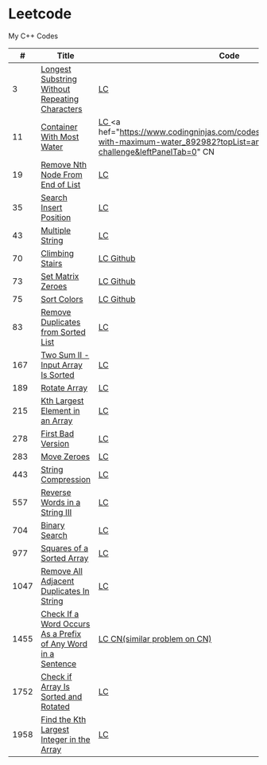 # Leetcode
My C++ Codes



 | #  | Title | Code |
----  | --- | --- |
  3   |   <a href="https://leetcode.com/problems/longest-substring-without-repeating-characters/"> Longest Substring Without Repeating Characters | <a href="https://leetcode.com/problems/longest-substring-without-repeating-characters/discuss/2132809/c-code"> LC </a>
  11  |   <a href="https://leetcode.com/problems/container-with-most-water/"> Container With Most Water | <a href="https://leetcode.com/problems/container-with-most-water/discuss/2594527/C%2B%2B-oror-2-Solution-oror-2-Pointer-with-explanation"> LC </a>  <a hef="https://www.codingninjas.com/codestudio/problems/container-with-maximum-water_892982?topList=amazon-sde-challenge&leftPanelTab=0" CN </a>
  19  |  <a href="https://leetcode.com/problems/remove-nth-node-from-end-of-list/">  Remove Nth Node From End of List | <a href="https://leetcode.com/problems/remove-nth-node-from-end-of-list/discuss/2541202/c-2-pointer-with-explanation"> LC 
  35  |   <a href="https://leetcode.com/problems/search-insert-position/"> Search Insert Position |  <a href="https://leetcode.com/problems/search-insert-position/discuss/2519388/C%2B%2B-2-Solution-oror-STL-oror-Binary-Search"> LC 
  43  |   <a href="https://leetcode.com/problems/multiply-strings/">Multiple String  | <a href="https://leetcode.com/problems/multiply-strings/discuss/2353198/C%2B%2B-with-explanation">    LC </a> 
  70  |   <a href="https://leetcode.com/problems/climbing-stairs/"> Climbing Stairs  | <a href="https://leetcode.com/problems/climbing-stairs/discuss/2459960/C%2B%2B-oror-0ms-solution"> LC </a>  <a href="https://github.com/Pritanjan/Leetcode/blob/main/70.%20Climbing%20Stairs"> Github </a> 
  73  |   <a href="https://leetcode.com/problems/set-matrix-zeroes/">Set Matrix Zeroes | <a href="https://leetcode.com/problems/set-matrix-zeroes/discuss/2508791/C%2B%2B-Solution-with-explanation"> LC </a> <a href="https://github.com/Pritanjan/Question/blob/main/CN%20AMAZON%20SDE%20CHALLENGE/73.%20Set%20Matrix%20Zeroes.cpp"> Github </a>
  75  |  <a href="https://leetcode.com/problems/sort-colors/"> Sort Colors | <a href="https://leetcode.com/problems/sort-colors/discuss/1981035/c-solution"> LC <a href="https://github.com/Pritanjan/Leetcode/blob/main/0001%20-%200100/75.%20Sort%20Colors%20ARRAY%202%20POINTER%20SORTING.cpp"> Github
  83   | <a href="https://leetcode.com/problems/remove-duplicates-from-sorted-list/"> Remove Duplicates from Sorted List | <a href="https://leetcode.com/problems/remove-duplicates-from-sorted-list/discuss/2001839/c-solution-easy"> LC </a>  
  167  | <a href="https://leetcode.com/problems/two-sum-ii-input-array-is-sorted/"> Two Sum II - Input Array Is Sorted | <a href ="https://leetcode.com/problems/two-sum-ii-input-array-is-sorted/discuss/1946663/c-easy-solution-2-pointer"> LC </a>
  189  | <a href="https://leetcode.com/problems/rotate-array/">  Rotate Array | <a href="https://leetcode.com/problems/rotate-array/discuss/2050602/c-solution-brute-force"> LC </a>
  215 |  <a href="https://leetcode.com/problems/kth-largest-element-in-an-array/"> Kth Largest Element in an Array |  <a href="https://leetcode.com/problems/kth-largest-element-in-an-array/discuss/1925038/c-solution-using-stl-215-kth-largest-element-in-an-array"> LC </a>
  278 |  <a href = "https://leetcode.com/problems/first-bad-version/">  First Bad Version | <a href="https://leetcode.com/problems/first-bad-version/discuss/1943399/c-easy-solution-binary-search" > LC </a> 
  283 |  <a href="https://leetcode.com/problems/move-zeroes/">  Move Zeroes | <a href="https://leetcode.com/problems/move-zeroes/discuss/1987193/c-solution-2nd-easy-solution">  LC </a>
  443 |  <a href="https://leetcode.com/problems/string-compression/"> String Compression | <a href="https://leetcode.com/problems/string-compression/discuss/2550129/C%2B%2B-Solution-with-explanation"> LC </a>
  557  | <a href="https://leetcode.com/problems/reverse-words-in-a-string-iii/"> Reverse Words in a String III | <a href="https://leetcode.com/problems/reverse-words-in-a-string-iii/discuss/2052689/c-solution"> LC </a>
  704 |  <a href = "https://leetcode.com/problems/binary-search/"> Binary Search | <a href = "https://leetcode.com/problems/binary-search/discuss/2042857/c-3-solution-recursive-iterative">  LC </a>
  977 |  <a href="https://leetcode.com/problems/squares-of-a-sorted-array/"> Squares of a Sorted Array | <a href="https://leetcode.com/problems/squares-of-a-sorted-array/discuss/2044259/c-solution-2-pointer" > LC </a>
  1047|  <a href="https://leetcode.com/problems/remove-all-adjacent-duplicates-in-string/">  Remove All Adjacent Duplicates In String | <a href="https://leetcode.com/problems/remove-all-adjacent-duplicates-in-string/discuss/1978314/c-solution"> LC
  1455|  <a href="https://leetcode.com/problems/check-if-a-word-occurs-as-a-prefix-of-any-word-in-a-sentence/"> Check If a Word Occurs As a Prefix of Any Word in a Sentence | <a href="https://leetcode.com/problems/check-if-a-word-occurs-as-a-prefix-of-any-word-in-a-sentence/discuss/2554434/C%2B%2B-Solution-with-explanation"> LC  <a href="https://github.com/Pritanjan/Question/blob/main/CN%20AMAZON%20SDE%20CHALLENGE/011%20Check%20if%20the%20Word%20is%20present%20in%20Sentence%20or%20not.cpp"> CN(similar problem on CN)
  1752 | <a href="https://leetcode.com/problems/check-if-array-is-sorted-and-rotated/"> Check if Array Is Sorted and Rotated  | <a href="https://leetcode.com/problems/check-if-array-is-sorted-and-rotated/discuss/2506388/c%2B%2B-7ms-Solution-with-explanation"> LC </a>
  1958 | <a href="https://leetcode.com/problems/find-the-kth-largest-integer-in-the-array/"> Find the Kth Largest Integer in the Array | <a href= "https://leetcode.com/problems/find-the-kth-largest-integer-in-the-array/discuss/2523326/C%2B%2B-solution-or-Using-Sorting-("> LC </a>
  
   
 













